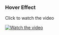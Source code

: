 ### Hover Effect

Click to watch the video

[![Watch the video](https://i.imgur.com/17jipRG.png)](https://www.youtube.com/watch?v=qAcS7kr_ywk)
